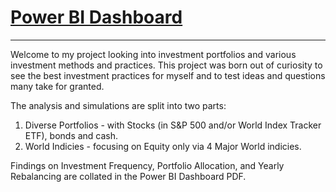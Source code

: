 # [Power BI Dashboard](https://github.com/allanmichaelhender/investment_portfolio_selection/blob/main/Power%20BI%20Dashboard%20-%20Investment%20Frequency%2C%20Porfolio%20Weights%20and%20Rebalancing.pdf)
---
Welcome to my project looking into investment portfolios and various investment methods and practices. This project was born out of curiosity to see the best investment practices for myself and to test ideas and questions many take for granted.

The analysis and simulations are split into two parts:
1. Diverse Portfolios - with Stocks (in S&P 500 and/or World Index Tracker ETF), bonds and cash.
2. World Indicies - focusing on Equity only via 4 Major World indicies.

Findings on Investment Frequency, Portfolio Allocation, and Yearly Rebalancing are collated in the Power BI Dashboard PDF.

